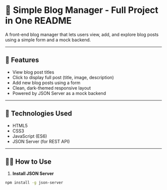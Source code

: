 # 📝 Simple Blog Manager - Full Project in One README

A front-end blog manager that lets users view, add, and explore blog posts using a simple form and a mock backend.

---

## 🚀 Features

- View blog post titles
- Click to display full post (title, image, description)
- Add new blog posts using a form
- Clean, dark-themed responsive layout
- Powered by JSON Server as a mock backend

---

## 🧱 Technologies Used

- HTML5
- CSS3
- JavaScript (ES6)
- JSON Server (for REST API)

---

## 🧑‍💻 How to Use

1. **Install JSON Server**

```bash
npm install -g json-server
